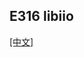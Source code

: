 ## E316 libiio
[[中文]](../../../cn/device_and_usage_manual/ANTSDR_E_Series_Module/ANTSDR_E316_Reference_Manual/AntsdrE316_libiio_cn.html)
